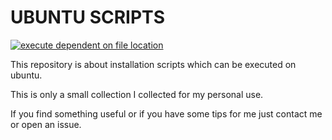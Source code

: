 # UBUNTU SCRIPTS

[![execute dependent on file location](https://github.com/jwestenhoff/ubuntu-scripts/actions/workflows/executeDependentOnFileLocation.yml/badge.svg)](https://github.com/jwestenhoff/ubuntu-scripts/actions/workflows/executeDependentOnFileLocation.yml)

This repository is about installation scripts which can be executed on ubuntu.

This is only a small collection I collected for my personal use.

If you find something useful or if you have some tips for me just contact me or open an issue.
